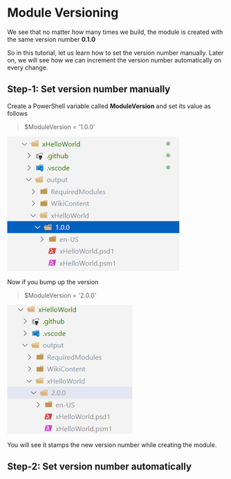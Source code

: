 # Module Versioning


We see that no matter how many times we build, the module is created with the same version number **0.1.0**

So in this tutorial, let us learn how to set the version number manually.
Later on, we will see how we can increment the version number automatically on every change.

## **Step-1:** Set version number manually

Create a PowerShell variable called **ModuleVersion** and set its value as follows

> $ModuleVersion = '1.0.0'

![](./images/1.PNG)

Now if you bump up the version

> $ModuleVersion = '2.0.0'

![](./images/2.PNG)

You will see it stamps the new version number while creating the module.

## **Step-2:** Set version number automatically


